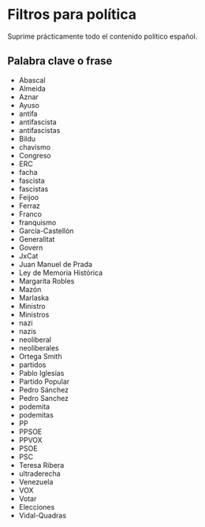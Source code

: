 # Filtros para política
Suprime prácticamente todo el contenido político español.

## Palabra clave o frase
- Abascal
- Almeida
- Aznar
- Ayuso
- antifa
- antifascista
- antifascistas
- Bildu
- chavismo
- Congreso
- ERC
- facha
- fascista
- fascistas
- Feijoo
- Ferraz
- Franco
- franquismo
- García-Castellón
- Generalitat
- Govern
- JxCat
- Juan Manuel de Prada
- Ley de Memoria Histórica
- Margarita Robles
- Mazón
- Marlaska
- Ministro
- Ministros
- nazi
- nazis
- neoliberal
- neoliberales
- Ortega Smith
- partidos
- Pablo Iglesias
- Partido Popular
- Pedro Sánchez
- Pedro Sanchez
- podemita
- podemitas
- PP
- PPSOE
- PPVOX
- PSOE
- PSC
- Teresa Ribera
- ultraderecha
- Venezuela
- VOX
- Votar
- Elecciones
- Vidal-Quadras
